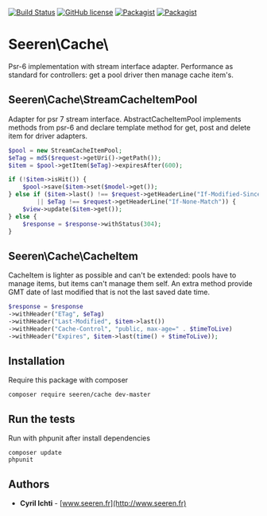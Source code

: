 [![Build Status](https://travis-ci.org/seeren/cache.svg?branch=master)](https://travis-ci.org/seeren/cache) [![GitHub license](https://img.shields.io/badge/license-MIT-orange.svg)](https://raw.githubusercontent.com/seeren/cache/master/LICENSE) [![Packagist](https://img.shields.io/packagist/v/seeren/cache.svg)]() [![Packagist](https://img.shields.io/packagist/dt/seeren/cache.svg)]()

# Seeren\Cache\
Psr-6 implementation with stream interface adapter.
Performance as standard for controllers: get a pool driver then manage cache item's.

## Seeren\Cache\StreamCacheItemPool
Adapter for psr 7 stream interface. AbstractCacheItemPool implements methods from psr-6 and declare template method for get, post and delete item for driver adapters.
```php
$pool = new StreamCacheItemPool;
$eTag = md5($request->getUri()->getPath());
$item = $pool->getItem($eTag)->expiresAfter(600);

if (!$item->isHit()) {
    $pool->save($item->set($model->get());
} else if ($item->last() !== $request->getHeaderLine("If-Modified-Since")
        || $eTag !== $request->getHeaderLine("If-None-Match")) {
    $view->update($item->get());
} else {
    $response = $response->withStatus(304);
}
```

## Seeren\Cache\CacheItem
CacheItem is lighter as possible and can't be extended: pools have to manage items, but items can't manage them self. An extra method provide GMT date of last modified that is not the last saved date time. 
```php
$response = $response
->withHeader("ETag", $eTag)
->withHeader("Last-Modified", $item->last())
->withHeader("Cache-Control", "public, max-age=" . $timeToLive)
->withHeader("Expires", $item->last(time() + $timeToLive));
```

## Installation
Require this package with composer
```
composer require seeren/cache dev-master
```

## Run the tests
Run with phpunit after install dependencies
```
composer update
phpunit
```

## Authors
* **Cyril Ichti** - [www.seeren.fr](http://www.seeren.fr)
